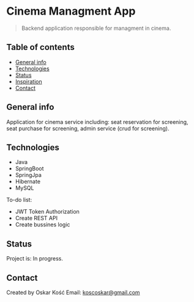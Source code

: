 # Cinema Managment App
> Backend application responsible for managment in cinema.

## Table of contents
* [General info](#general-info)
* [Technologies](#technologies)
* [Status](#status)
* [Inspiration](#inspiration)
* [Contact](#contact)

## General info
Application for cinema service including: seat reservation for screening, seat purchase for screening, admin service (crud for screening).

## Technologies
* Java
* SpringBoot
* SpringJpa
* Hibernate
* MySQL

To-do list:
* JWT Token Authorization
* Create REST API
* Create bussines logic

## Status
Project is: In progress.

## Contact
Created by Oskar Kość
Email: koscoskar@gmail.com

